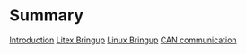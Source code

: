 # Summary

[Introduction](./title-page.md)
[Litex Bringup](./Litex-bringup.md)
[Linux Bringup](./Linux-bringup.md)
[CAN communication](./Communication-with-CAN-devices.md)
